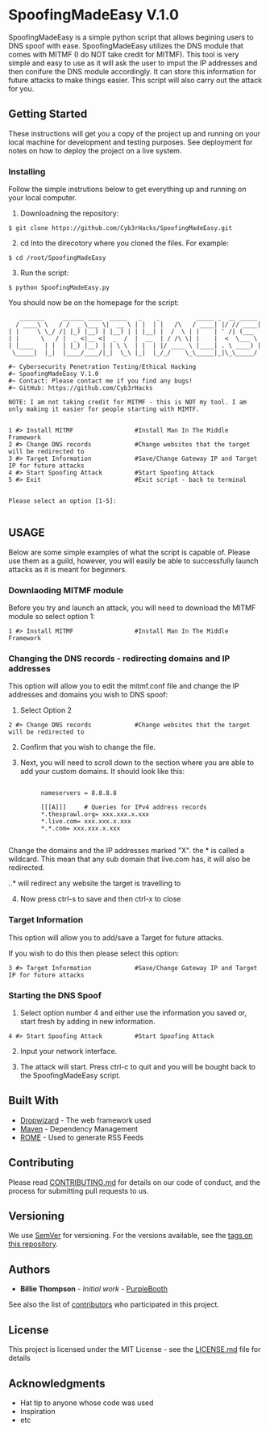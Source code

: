 # SpoofingMadeEasy V.1.0

SpoofingMadeEasy is a simple python script that allows begining users to DNS spoof with ease. SpoofingMadeEasy utilizes the DNS module that comes with MITMF (I do NOT take credit for MITMF). This tool is very simple and easy to use as it will ask the user to imput the IP addresses and then conifure the DNS module accordingly. It can store this information for future attacks to make things easier. This script will also carry out the attack for you. 

## Getting Started

These instructions will get you a copy of the project up and running on your local machine for development and testing purposes. See deployment for notes on how to deploy the project on a live system.

### Installing

Follow the simple instrutions below to get everything up and running on your local computer.

1. Downloadning the repository:

```
$ git clone https://github.com/Cyb3rHacks/SpoofingMadeEasy.git
```

2. cd Into the direcotory where you cloned the files. For example:

```
$ cd /root/SpoofingMadeEasy
```

3. Run the script:
```
$ python SpoofingMadeEasy.py
```

You should now be on the homepage for the script:
```
   _______     ______ ____  _____   _    _          _____ _  __ _____   
  / ____\ \   / /  _ \___ \|  __ \ | |  | |   /\   / ____| |/ // ____|  
| |     \ \_/ /| |_) |__) | |__) | | |__| |  /  \ | |    | ' /| (___    
| |      \   / |  _ <|__ <|  _  /  |  __  | / /\ \| |    |  <  \___ \   
| |____   | |  | |_) |__) | | \ \  | |  | |/ ____ \ |____| . \ ____) |  
 \_____|  |_|  |____/____/|_|  \_\ |_|  |_/_/    \_\_____|_|\_\_____/   

#~ Cybersecurity Penetration Testing/Ethical Hacking                    
#~ SpoofingMadeEasy V.1.0
#~ Contact: Please contact me if you find any bugs!
#~ GitHub: https://github.com/Cyb3rHacks

NOTE: I am not taking credit for MITMF - this is NOT my tool. I am only making it easier for people starting with MIMTF.


1 #> Install MITMF                 #Install Man In The Middle Framework
2 #> Change DNS records            #Change websites that the target will be redirected to
3 #> Target Information            #Save/Change Gateway IP and Target IP for future attacks
4 #> Start Spoofing Attack         #Start Spoofing Attack
5 #> Exit                          #Exit script - back to terminal


Please select an option [1-5]:


```

## USAGE

Below are some simple examples of what the script is capable of. Please use them as a guild, however, you will easily be able to successfully launch attacks as it is meant for beginners.

### Downlaoding MITMF module

Before you try and launch an attack, you will need to download the MITMF module so select option 1:

```
1 #> Install MITMF                 #Install Man In The Middle Framework
```

### Changing the DNS records - redirecting domains and IP addresses

This option will allow you to edit the mitmf.conf file and change the IP addresses and domains you wish to DNS spoof:

1. Select Option 2
```
2 #> Change DNS records            #Change websites that the target will be redirected to
```

2. Confirm that you wish to change the file.

3. Next, you will need to scroll down to the section where you are able to add your custom domains. It should look like this:

```

         nameservers = 8.8.8.8

         [[[A]]]     # Queries for IPv4 address records
         *.thesprawl.org= xxx.xxx.x.xxx
         *.live.com= xxx.xxx.x.xxx
         *.*.com= xxx.xxx.x.xxx


```
Change the domains and the IP addresses marked "X".
the * is called a wildcard. This mean that any sub domain that live.com has, it will also be redirected. 

*.*.* will redirect any website the target is travelling to

4. Now press ctrl-s to save and then ctrl-x to close

### Target Information

This option will allow you to add/save a Target for future attacks.

If you wish to do this then please select this option:

```
3 #> Target Information            #Save/Change Gateway IP and Target IP for future attacks
```
### Starting the DNS Spoof

1. Select option number 4 and either use the information you saved or, start fresh by adding in new information.
```
4 #> Start Spoofing Attack         #Start Spoofing Attack
```
2. Input your network interface.

3. The attack will start. Press ctrl-c to quit and you will be bought back to the SpoofingMadeEasy script.


## Built With

* [Dropwizard](http://www.dropwizard.io/1.0.2/docs/) - The web framework used
* [Maven](https://maven.apache.org/) - Dependency Management
* [ROME](https://rometools.github.io/rome/) - Used to generate RSS Feeds

## Contributing

Please read [CONTRIBUTING.md](https://gist.github.com/PurpleBooth/b24679402957c63ec426) for details on our code of conduct, and the process for submitting pull requests to us.

## Versioning

We use [SemVer](http://semver.org/) for versioning. For the versions available, see the [tags on this repository](https://github.com/your/project/tags). 

## Authors

* **Billie Thompson** - *Initial work* - [PurpleBooth](https://github.com/PurpleBooth)

See also the list of [contributors](https://github.com/your/project/contributors) who participated in this project.

## License

This project is licensed under the MIT License - see the [LICENSE.md](LICENSE.md) file for details

## Acknowledgments

* Hat tip to anyone whose code was used
* Inspiration
* etc




  

